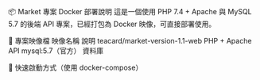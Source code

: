 📦 Market 專案 Docker 部署說明
這是一個使用 PHP 7.4 + Apache 與 MySQL 5.7 的後端 API 專案，已經打包為 Docker 映像，可直接部署使用。

📁 專案映像檔
映像名稱	說明
teacard/market-version-1.1-web	PHP + Apache API
mysql:5.7（官方）	資料庫

🚀 快速啟動方式（使用 docker-compose）
